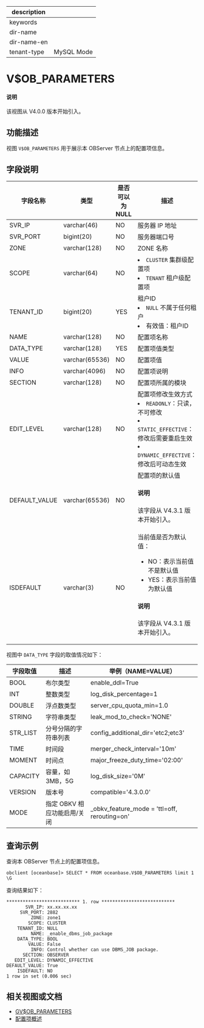 |description||
|---|---|
|keywords||
|dir-name||
|dir-name-en||
|tenant-type|MySQL Mode|

# V$OB_PARAMETERS

<main id="notice" type='explain'>
  <h4>说明</h4>
  <p>该视图从 V4.0.0 版本开始引入。</p>
</main>

## 功能描述

视图 `V$OB_PARAMETERS` 用于展示本 OBServer 节点上的配置项信息。

## 字段说明

|    字段名称    |       类型       | 是否可以为 NULL |                                描述                                 |
|------------|----------------|------------|---------------------------------------------------------------------------------------------------|
| SVR_IP     | varchar(46)    | NO         | 服务器 IP 地址                                                         |
| SVR_PORT   | bigint(20)     | NO         | 服务器端口号                                                            |
| ZONE       | varchar(128)   | NO         | ZONE 名称                                                             |
| SCOPE      | varchar(64)    | NO         | <li> `CLUSTER` 集群级配置项   <li> `TENANT` 租户级配置项                            |
| TENANT_ID  | bigint(20)     | YES        | 租户ID <li> `NULL` 不属于任何租户   <li> 有效值：租户ID                |
| NAME       | varchar(128)   | NO         | 配置项名称                                                             |
| DATA_TYPE  | varchar(128)   | YES        | 配置项值类型                                                            |
| VALUE      | varchar(65536) | NO         | 配置项值                                                              |
| INFO       | varchar(4096)  | NO         | 配置项说明                                                             |
| SECTION    | varchar(128)   | NO         | 配置项所属的模块                                                          |
| EDIT_LEVEL | varchar(128)   | NO         | 配置项修改生效方式 <li> `READONLY`：只读，不可修改   <li> `STATIC_EFFECTIVE`：修改后需要重启生效   <li> `DYNAMIC_EFFECTIVE`：修改后可动态生效    |
| DEFAULT_VALUE | varchar(65536) | NO   | 配置项的默认值<main id="notice" type='explain'><h4>说明</h4><p>该字段从 V4.3.1 版本开始引入。</p></main>      |
| ISDEFAULT     | varchar(3)     | NO   | 当前值是否为默认值：<ul><li>NO：表示当前值不是默认值</li><li>YES：表示当前值为默认值</li></ul><main id="notice" type='explain'><h4>说明</h4><p>该字段从 V4.3.1 版本开始引入。</p></main>     |

视图中 `DATA_TYPE` 字段的取值情况如下：

| 字段取值 | 描述 | 举例（NAME=VALUE）|
| --------| ------ |------------------ |
| BOOL    | 布尔类型           | enable_ddl=True |
| INT     | 整数类型           | log_disk_percentage=1 |
| DOUBLE  | 浮点数类型         | server_cpu_quota_min=1.0 |
| STRING  | 字符串类型         | leak_mod_to_check='NONE' |
| STR_LIST| 分号分隔的字符串列表| config_additional_dir='etc2;etc3' |
| TIME    | 时间段             | merger_check_interval='10m' |
| MOMENT  | 时间点             | major_freeze_duty_time='02:00' |
| CAPACITY| 容量，如 3MB，5G   | log_disk_size='0M' |
| VERSION | 版本号             | compatible='4.3.0.0' |
| MODE    | 指定 OBKV 相应功能启用/关闭 | _obkv_feature_mode = 'ttl=off, rerouting=on' |

## 查询示例

查询本 OBServer 节点上的配置项信息。

```shell
obclient [oceanbase]> SELECT * FROM oceanbase.V$OB_PARAMETERS limit 1 \G
```

查询结果如下：

```shell
*************************** 1. row ***************************
       SVR_IP: xx.xx.xx.xx
     SVR_PORT: 2882
         ZONE: zone1
        SCOPE: CLUSTER
    TENANT_ID: NULL
         NAME: _enable_dbms_job_package
    DATA_TYPE: BOOL
        VALUE: False
         INFO: Control whether can use DBMS_JOB package.
      SECTION: OBSERVER
   EDIT_LEVEL: DYNAMIC_EFFECTIVE
DEFAULT_VALUE: True
    ISDEFAULT: NO
1 row in set (0.006 sec)
```

## 相关视图或文档

* [GV$OB_PARAMETERS](2100.gv-ob_parameters-of-mysql-mode.md)
* [配置项概述](../../../../700.reference/800.configuration-items-and-system-variables/000.configuration-items-and-system-variables-overview.md)
